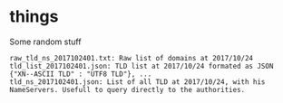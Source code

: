 # things
Some random stuff


 	raw_tld_ns_2017102401.txt: Raw list of domains at 2017/10/24
	tld_list_2017102401.json: TLD list at 2017/10/24 formated as JSON {"XN--ASCII TLD" : "UTF8 TLD"}, ...
	tld_ns_2017102401.json: List of all TLD at 2017/10/24, with his NameServers. Usefull to query directly to the authorities.
